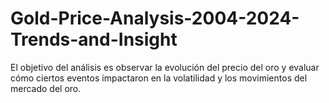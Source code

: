 # Gold-Price-Analysis-2004-2024-Trends-and-Insight
El objetivo del análisis es observar la evolución del precio del oro y evaluar cómo ciertos eventos impactaron en la volatilidad y los movimientos del mercado del oro.
